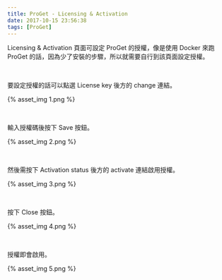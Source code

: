 ```yaml
---
title: ProGet - Licensing & Activation
date: 2017-10-15 23:56:38
tags: [ProGet]
---
```


Licensing & Activation 頁面可設定 ProGet 的授權，像是使用 Docker 來跑 ProGet 的話，因為少了安裝的步驟，所以就需要自行到該頁面設定授權。  

<!-- More -->

<br/>


要設定授權的話可以點選 License key 後方的 change 連結。  

{% asset_img 1.png %}

<br/>


輸入授權碼後按下 Save 按鈕。  

{% asset_img 2.png %}

<br/>


然後需按下 Activation status 後方的 activate 連結啟用授權。  

{% asset_img 3.png %}

<br/>


按下 Close 按鈕。  

{% asset_img 4.png %}

<br/>


授權即會啟用。  

{% asset_img 5.png %}

<br/>
